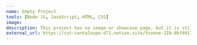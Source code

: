 ```yaml
---
name: Empty Project
tools: [Node JS, JavaScript, HTML, CSS]
image:
description: This project has no image or showcase page, but it is still a beautiful project inside out!
external_url: https://cut-cantaloupe-d72.notion.site/Yvonne-JIN-8bf4911f4ffb468a97112fed7c99ab5d
---
```

